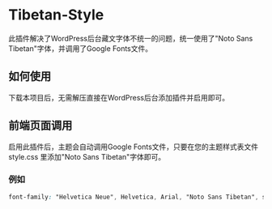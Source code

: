 # Tibetan-Style

此插件解决了WordPress后台藏文字体不统一的问题，统一使用了"Noto Sans Tibetan"字体，并调用了Google Fonts文件。

## 如何使用
下载本项目后，无需解压直接在WordPress后台添加插件并启用即可。

## 前端页面调用
启用此插件后，主题会自动调用Google Fonts文件，只要在您的主题样式表文件 style.css 里添加"Noto Sans Tibetan"字体即可。

### 例如
```css
font-family: "Helvetica Neue", Helvetica, Arial, "Noto Sans Tibetan", sans-serif;
```